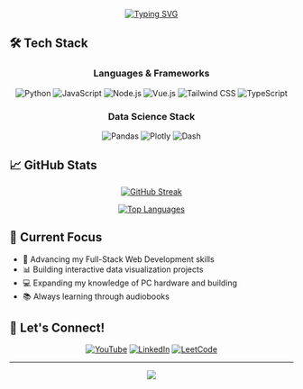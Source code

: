 <div align="center">
  
  

  [![Typing SVG](https://readme-typing-svg.demolab.com?font=Fira+Code&duration=3000&pause=1000&center=true&vCenter=true&width=435&lines=HumbleBeeAI+Engineer;Full-Stack+Web+Developer;Data+Analysis+Enthusiast;PC+Building+Aficionado;Lifelong+Learner)](https://git.io/typing-svg)
</div>

## 🛠️ Tech Stack

<div align="center">

### Languages & Frameworks
![Python](https://img.shields.io/badge/Python-3776AB?style=for-the-badge&logo=python&logoColor=white)
![JavaScript](https://img.shields.io/badge/JavaScript-F7DF1E?style=for-the-badge&logo=javascript&logoColor=black)
![Node.js](https://img.shields.io/badge/Node.js-339933?style=for-the-badge&logo=nodedotjs&logoColor=white)
![Vue.js](https://img.shields.io/badge/Vue.js-4FC08D?style=for-the-badge&logo=vuedotjs&logoColor=white)
![Tailwind CSS](https://img.shields.io/badge/Tailwind_CSS-06B6D4?style=for-the-badge&logo=tailwindcss&logoColor=white)
![TypeScript](https://img.shields.io/badge/TypeScript-3178C6?style=for-the-badge&logo=typescript&logoColor=white)

### Data Science Stack
![Pandas](https://img.shields.io/badge/Pandas-150458?style=for-the-badge&logo=pandas&logoColor=white)
![Plotly](https://img.shields.io/badge/Plotly-3F4F75?style=for-the-badge&logo=plotly&logoColor=white)
![Dash](https://img.shields.io/badge/Dash-008DE4?style=for-the-badge&logo=dash&logoColor=white)

</div>

## 📈 GitHub Stats

<div align="center">
  
[![GitHub Streak](https://streak-stats.demolab.com/?user=BaratovSokhibjon&theme=tokyonight)](https://github.com/BaratovSokhibjon)

[![Top Languages](https://github-readme-stats.vercel.app/api/top-langs/?username=BaratovSokhibjon&layout=compact&theme=tokyonight)](https://github.com/BaratovSokhibjon)

</div>

## 🎯 Current Focus

- 🌱 Advancing my Full-Stack Web Development skills
- 📊 Building interactive data visualization projects
- 💻 Expanding my knowledge of PC hardware and building
- 📚 Always learning through audiobooks

## 🤝 Let's Connect!

<div align="center">
  
[![YouTube](https://img.shields.io/badge/YouTube--red?style=for-the-badge&logo=youtube)](https://www.youtube.com/@alreadytakenhandle)
[![LinkedIn](https://img.shields.io/badge/LinkedIn--0077B5?style=for-the-badge)](https://www.linkedin.com/in/baratovsokhibjon/)
[![LeetCode](https://img.shields.io/badge/LeetCode--FFA116?style=for-the-badge&logo=leetcode)](https://leetcode.com/im_sokhib/)</div>

---

<div align="center">
  <img src="https://komarev.com/ghpvc/?username=BaratovSokhibjon&color=blueviolet&style=flat-square">
  
</div>


<!---
BaratovSokhibjon/BaratovSokhibjon is a ✨ special ✨ repository because its `README.md` (this file) appears on your GitHub profile.
You can click the Preview link to take a look at your changes.
--->

